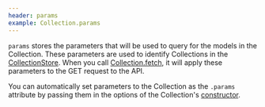 ```yaml
---
header: params
example: Collection.params
---
```


`params` stores the parameters that will be used to query for the models in the Collection.  These parameters are used to identify Collections in the [CollectionStore](/collection-store).  When you call [Collection.fetch](#fetch), it will apply these parameters to the GET request to the API.

You can automatically set parameters to the Collection as the `.params` attribute by passing them in the options of the Collection's [constructor](#constructor).
